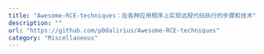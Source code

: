 ```yaml
---
title: "Awesome-RCE-techniques：在各种应用程序上实现远程代码执行的步骤和技术"
description: ""
url: "https://github.com/p0dalirius/Awesome-RCE-techniques"
category: "Miscellaneous"
---
```

